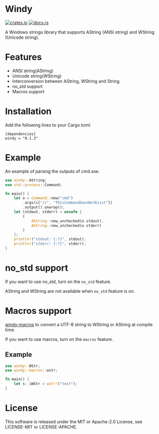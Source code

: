 # Windy

[![crates.io](https://img.shields.io/crates/v/windy.svg)](https://crates.io/crates/windy)
[![docs.rs](https://docs.rs/windy/badge.svg)](https://docs.rs/windy)

A Windows strings library that supports AString (ANSI string) and WString (Unicode string).

# Features

- ANSI string(AString)
- Unicode string(WString)
- Interconversion between AString, WString and String.
- no_std support
- Macros support

# Installation

Add the following lines to your Cargo.toml:

```
[dependencies]
windy = "0.1.3"
```

# Example

An example of parsing the outputs of cmd.exe.

```rust
use windy::AString;
use std::process::Command;

fn main() {
    let o = Command::new("cmd")
        .args(&["/c", "ThisCommandDoesNotExist"])
        .output().unwrap();
    let (stdout, stderr) = unsafe {
        (
            AString::new_unchecked(o.stdout),
            AString::new_unchecked(o.stderr)
        )
    };
    println!("stdout: {:?}", stdout);
    println!("stderr: {:?}", stderr);
}
```

# no_std support

If you want to use no_std, turn on the `no_std` feature.

AString and WString are not available when `no_std` feature is on.

# Macros support

[windy-macros](https://github.com/takubokudori/windy-macros) to convert a UTF-8 string to WString or AString at compile
time.

If you want to use macros, turn on the `macros` feature.

## Example

```rust
use windy::WStr;
use windy::macros::wstr;

fn main() {
    let s: &WStr = wstr!("test");
}
```

# License

This software is released under the MIT or Apache-2.0 License, see LICENSE-MIT or LICENSE-APACHE.
